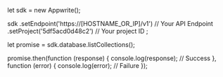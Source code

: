 let sdk = new Appwrite();

sdk
    .setEndpoint('https://[HOSTNAME_OR_IP]/v1') // Your API Endpoint
    .setProject('5df5acd0d48c2') // Your project ID
;

let promise = sdk.database.listCollections();

promise.then(function (response) {
    console.log(response); // Success
}, function (error) {
    console.log(error); // Failure
});
